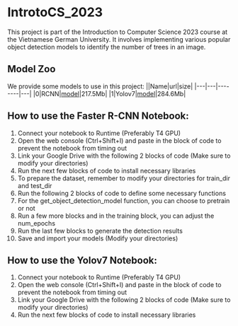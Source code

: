 # IntrotoCS_2023
This project is part of the Introduction to Computer Science 2023 course at the Vietnamese German University. It involves implementing various popular object detection models to identify the number of trees in an image.
## Model Zoo 
We provide some models to use in this project: 
||Name|url|size|
|---|---|--------|---|
|0|RCNN|[model](https://drive.google.com/uc?export=download&id=1-PhXe-WUdzziK2T0WM0c9aMur0bTLkH8)|217.5Mb|
|1|Yolov7|[model](https://drive.google.com/uc?export=download&id=10CUFS0mtObpQDVzm7TAxE6LvfpEC7r65)|284.6Mb|

## How to use the Faster R-CNN Notebook:
1. Connect your notebook to Runtime (Preferably T4 GPU)
2. Open the web console (Ctrl+Shift+I) and paste in the block of code to prevent the notebook from timing out
3. Link your Google Drive with the following 2 blocks of code (Make sure to modify your directories)
4. Run the next few blocks of code to install necessary libraries
5. To prepare the dataset, remember to modify your directories for train_dir and test_dir
6. Run the following 2 blocks of code to define some necessary functions
7. For the get_object_detection_model function, you can choose to pretrain or not
8. Run a few more blocks and in the training block, you can adjust the num_epochs
9. Run the last few blocks to generate the detection results
10. Save and import your models (Modify your directories)

## How to use the Yolov7 Notebook:
1. Connect your notebook to Runtime (Preferably T4 GPU)
2. Open the web console (Ctrl+Shift+I) and paste in the block of code to prevent the notebook from timing out
3. Link your Google Drive with the following 2 blocks of code (Make sure to modify your directories)
4. Run the next few blocks of code to install necessary libraries

